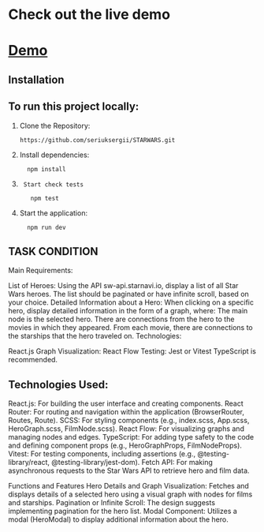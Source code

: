 # Check out the live demo

# [Demo](https://starwars-one-mu.vercel.app)

## Installation

## To run this project locally:

1.	Clone the Repository:

        https://github.com/seriuksergii/STARWARS.git

2.	Install dependencies:

          npm install

3.      Start check tests

          npm test

5.	Start the application:
 
          npm run dev

 ## TASK CONDITION
 
Main Requirements:

List of Heroes: Using the API sw-api.starnavi.io, display a list of all Star Wars heroes. The list should be paginated or have infinite scroll, based on your choice.
Detailed Information about a Hero: When clicking on a specific hero, display detailed information in the form of a graph, where:
The main node is the selected hero.
There are connections from the hero to the movies in which they appeared.
From each movie, there are connections to the starships that the hero traveled on.
Technologies:

React.js
Graph Visualization: React Flow
Testing: Jest or Vitest
TypeScript is recommended.

## Technologies Used:

React.js:
For building the user interface and creating components.
React Router:
For routing and navigation within the application (BrowserRouter, Routes, Route).
SCSS:
For styling components (e.g., index.scss, App.scss, HeroGraph.scss, FilmNode.scss).
React Flow:
For visualizing graphs and managing nodes and edges.
TypeScript:
For adding type safety to the code and defining component props (e.g., HeroGraphProps, FilmNodeProps).
Vitest:
For testing components, including assertions (e.g., @testing-library/react, @testing-library/jest-dom).
Fetch API:
For making asynchronous requests to the Star Wars API to retrieve hero and film data.

Functions and Features
Hero Details and Graph Visualization:
Fetches and displays details of a selected hero using a visual graph with nodes for films and starships.
Pagination or Infinite Scroll:
The design suggests implementing pagination for the hero list.
Modal Component:
Utilizes a modal (HeroModal) to display additional information about the hero.

